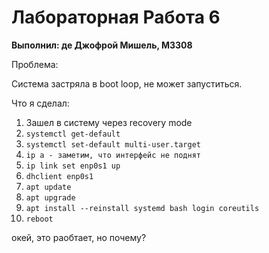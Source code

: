 # Лабораторная Работа 6
__Выполнил: де Джофрой Мишель, М3308__

Проблема:

Система застряла в boot loop, не может запуститься.

Что я сделал:

1) Зашел в систему через recovery mode
2) ```systemctl get-default```
3) ```systemctl set-default multi-user.target```
4) ```ip a - заметим, что интерфейс не поднят```
5) ```ip link set enp0s1 up```
6) ```dhclient enp0s1```
7) ```apt update```
8) ```apt upgrade```
9) ```apt install --reinstall systemd bash login coreutils```
10) ```reboot```

окей, это раобтает, но почему?

